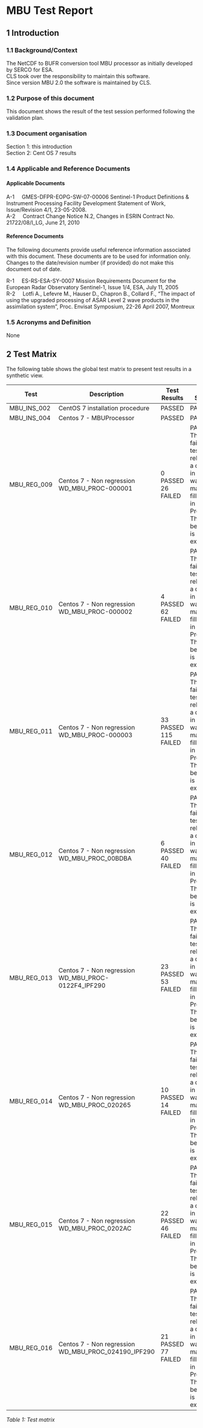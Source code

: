 # MBU Test Report

## 1 Introduction

### 1.1 Background/Context

The NetCDF to BUFR conversion tool MBU processor as initially developed by SERCO for ESA.  
CLS took over the responsibility to maintain this software.  
Since version MBU 2.0 the software is maintained by CLS.

### 1.2 Purpose of this document

This document shows the result of the test session performed following the validation plan.

### 1.3 Document organisation

Section 1: this introduction  
Section 2: Cent OS 7 results

### 1.4 Applicable and Reference Documents

#### Applicable Documents

A-1 &nbsp;&nbsp;&nbsp; GMES-DFPR-EOPG-SW-07-00006	Sentinel-1 Product Definitions & Instrument Processing Facility Development Statement of Work, Issue/Revision 4/1, 23-05-2008.  
A-2	&nbsp;&nbsp;&nbsp; Contract Change Notice N.2, Changes in ESRIN Contract No. 21722/08/I_LG, June 21, 2010  

#### Reference Documents

The following documents provide useful reference information associated with this document.  These documents are to be used for information only.  Changes to the date/revision number (if provided) do not make this document out of date.

R-1 &nbsp;&nbsp;&nbsp;	ES-RS-ESA-SY-0007	Mission Requirements Document for the European Radar Observatory Sentinel-1, Issue 1/4, ESA, July 11, 2005  
R-2	&nbsp;&nbsp;&nbsp; Lotfi A., Lefevre M., Hauser D., Chapron B., Collard F., “The impact of using the upgraded processing of ASAR Level 2 wave products in the assimilation system”, Proc. Envisat Symposium, 22-26 April 2007, Montreux  

### 1.5 Acronyms and Definition

None

## 2 Test Matrix

The following table shows the global test matrix to present test results in a synthetic view.

|Test|Description|Test Results|Final Status|  
|----|---------|------------------|--------------------|  
|MBU_INS_002	|CentOS 7 installation procedure|PASSED|	PASSED|  
|MBU_INS_004	|Centos 7 - MBUProcessor|PASSED	|PASSED|  
|MBU_REG_009	|Centos 7  - Non regression WD_MBU_PROC-000001|  	0 PASSED 26 FAILED	|PASSED The failed tests are related to a change in the way to managed fill value in MBU Process. This behavior is expected. |
|MBU_REG_010	|Centos 7  - Non regression WD_MBU_PROC-000002|	 4 PASSED 62 FAILED	|PASSED The failed tests are related to a change in the way to managed fill value in MBU Process. This behavior is expected|
|MBU_REG_011	|Centos 7  - Non regression WD_MBU_PROC-000003|	 33 PASSED 115 FAILED|	PASSED The failed tests are related to a change in the way to managed fill value in MBU Process. This behavior is expected|
|MBU_REG_012	|Centos 7  - Non regression WD_MBU_PROC_00BDBA| 6 PASSED 40 FAILED|	PASSED The failed tests are related to a change in the way to managed fill value in MBU Process. This behavior is expected|
|MBU_REG_013	|Centos 7  - Non regression WD_MBU_PROC-0122F4_IPF290|	23 PASSED 53 FAILED|	PASSED The failed tests are related to a change in the way to managed fill value in MBU Process. This behavior is expected|
|MBU_REG_014	|Centos 7  - Non regression WD_MBU_PROC_020265|	10 PASSED 14 FAILED|	PASSED The failed tests are related to a change in the way to managed fill value in MBU Process. This behavior is expected|
|MBU_REG_015	|Centos 7  - Non regression WD_MBU_PROC_0202AC|	22 PASSED 46 FAILED|	PASSED The failed tests are related to a change in the way to managed fill value in MBU Process. This behavior is expected|
|MBU_REG_016	|Centos 7  - Non regression WD_MBU_PROC_024190_IPF290|	21 PASSED 77 FAILED|	PASSED The failed tests are related to a change in the way to managed fill value in MBU Process. This behavior is expected|

*Table 1: Test matrix*
